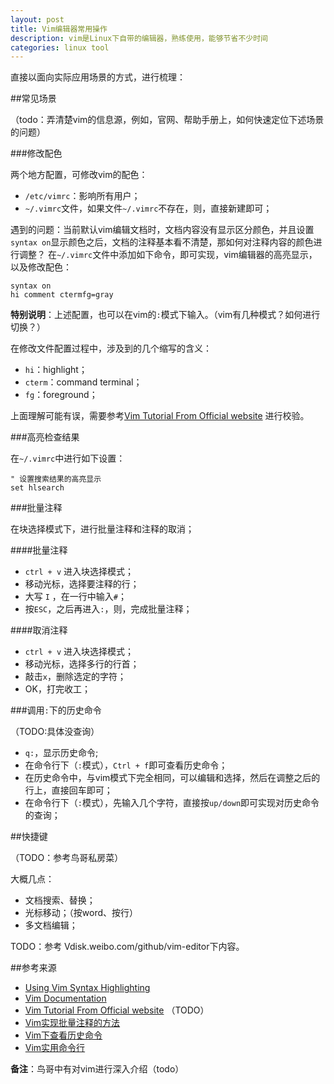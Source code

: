 ```yaml
---
layout: post
title: Vim编辑器常用操作
description: vim是Linux下自带的编辑器，熟练使用，能够节省不少时间
categories: linux tool
---
```


直接以面向实际应用场景的方式，进行梳理：

##常见场景

（todo：弄清楚vim的信息源，例如，官网、帮助手册上，如何快速定位下述场景的问题）


###修改配色

两个地方配置，可修改vim的配色：

* `/etc/vimrc`：影响所有用户；
* `~/.vimrc`文件，如果文件`~/.vimrc`不存在，则，直接新建即可；


遇到的问题：当前默认vim编辑文档时，文档内容没有显示区分颜色，并且设置`syntax on`显示颜色之后，文档的注释基本看不清楚，那如何对注释内容的颜色进行调整？
在`~/.vimrc`文件中添加如下命令，即可实现，vim编辑器的高亮显示，以及修改配色：

	syntax on
	hi comment ctermfg=gray
	
**特别说明**：上述配置，也可以在vim的`:`模式下输入。（vim有几种模式？如何进行切换？）

在修改文件配置过程中，涉及到的几个缩写的含义：

* `hi`：highlight；
* `cterm`：command terminal；
* `fg`：foreground；

上面理解可能有误，需要参考[Vim Tutorial From Official website][Vim Tutorial From Official website] 进行校验。


###高亮检查结果

在`~/.vimrc`中进行如下设置：

	" 设置搜索结果的高亮显示
	set hlsearch
	



###批量注释


在块选择模式下，进行批量注释和注释的取消；

####批量注释

* `ctrl + v` 进入块选择模式；
* 移动光标，选择要注释的行；
* 大写 `I` ，在一行中输入`#`；
* 按`ESC`，之后再进入`:`，则，完成批量注释；


####取消注释

* `ctrl + v` 进入块选择模式；
* 移动光标，选择多行的行首；
* 敲击`x`，删除选定的字符；
* OK，打完收工；



###调用`:`下的历史命令


（TODO:具体没查询）


* `q:`，显示历史命令;
* 在命令行下（`:`模式），`Ctrl + f`即可查看历史命令；
* 在历史命令中，与vim模式下完全相同，可以编辑和选择，然后在调整之后的行上，直接回车即可；
* 在命令行下（`:`模式），先输入几个字符，直接按`up/down`即可实现对历史命令的查询；

##快捷键

（TODO：参考鸟哥私房菜）

大概几点：

* 文档搜索、替换；
* 光标移动；（按word、按行）
* 多文档编辑；

TODO：参考 Vdisk.weibo.com/github/vim-editor下内容。



##参考来源


* [Using Vim Syntax Highlighting][Using Vim Syntax Highlighting]
* [Vim Documentation][Vim Documentation]
* [Vim Tutorial From Official website][Vim Tutorial From Official website] （TODO）
* [Vim实现批量注释的方法][Vim实现批量注释的方法]
* [Vim下查看历史命令][Vim下查看历史命令]
* [Vim实用命令行][Vim实用命令行]




**备注**：鸟哥中有对vim进行深入介绍（todo）











[NingG]:    									http://ningg.github.com  "NingG"
[Using Vim Syntax Highlighting]:				http://www.sbf5.com/~cduan/technical/vi/vi-4.shtml
[Vim Documentation]:							http://www.vim.org/docs.php
[Vim Tutorial From Official website]:			/download/vim-editor		"on Vdisk.weibo.com/github/vim-editor"
[Vim实现批量注释的方法]:						http://be-evil.org/vim-how-to-comment-multi-line-code.html
[Vim下查看历史命令]:							http://www.douban.com/group/topic/7502081/
[Vim实用命令行]:								http://www.haodaima.net/art/2774935




